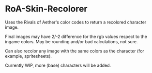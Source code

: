 # RoA-Skin-Recolorer
Uses the Rivals of Aether's color codes to return a recolored character image.

Final images may have 2/-2 difference for the rgb values respect to the ingame colors. May be rounding and/or bad calculations, not sure.

Can also recolor any image with the same colors as the character (for example, spritesheets).

Currently WIP, more (base) characters will be added.